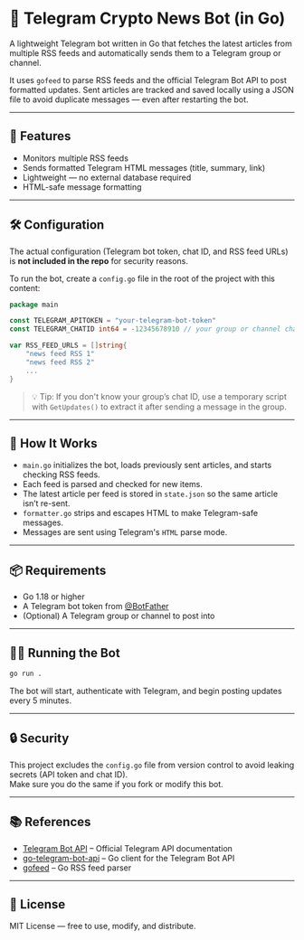 # 🤖 Telegram Crypto News Bot (in Go)

A lightweight Telegram bot written in Go that fetches the latest articles from multiple RSS feeds and automatically sends them to a Telegram group or channel.

It uses `gofeed` to parse RSS feeds and the official Telegram Bot API to post formatted updates. Sent articles are tracked and saved locally using a JSON file to avoid duplicate messages — even after restarting the bot.

---

## 🚀 Features

- Monitors multiple RSS feeds
- Sends formatted Telegram HTML messages (title, summary, link)
- Lightweight — no external database required
- HTML-safe message formatting

---

## 🛠 Configuration

The actual configuration (Telegram bot token, chat ID, and RSS feed URLs) is **not included in the repo** for security reasons.

To run the bot, create a `config.go` file in the root of the project with this content:

```go
package main

const TELEGRAM_APITOKEN = "your-telegram-bot-token"
const TELEGRAM_CHATID int64 = -12345678910 // your group or channel chat ID

var RSS_FEED_URLS = []string{
	"news feed RSS 1"
	"news feed RSS 2"
	...
}
```

> 💡 Tip: If you don't know your group’s chat ID, use a temporary script with `GetUpdates()` to extract it after sending a message in the group.

---

## 🧠 How It Works

- `main.go` initializes the bot, loads previously sent articles, and starts checking RSS feeds.
- Each feed is parsed and checked for new items.
- The latest article per feed is stored in `state.json` so the same article isn’t re-sent.
- `formatter.go` strips and escapes HTML to make Telegram-safe messages.
- Messages are sent using Telegram's `HTML` parse mode.

---

## 📦 Requirements

- Go 1.18 or higher
- A Telegram bot token from [@BotFather](https://t.me/botfather)
- (Optional) A Telegram group or channel to post into

---

## 🏃‍♂️ Running the Bot

```bash
go run .
```

The bot will start, authenticate with Telegram, and begin posting updates every 5 minutes.

---

## 🔒 Security

This project excludes the `config.go` file from version control to avoid leaking secrets (API token and chat ID).  
Make sure you do the same if you fork or modify this bot.

---

## 📚 References

- [Telegram Bot API](https://core.telegram.org/bots/api) – Official Telegram API documentation
- [go-telegram-bot-api](https://github.com/go-telegram-bot-api/telegram-bot-api) – Go client for the Telegram Bot API
- [gofeed](https://github.com/mmcdole/gofeed) – Go RSS feed parser

---

## 📄 License

MIT License — free to use, modify, and distribute.
